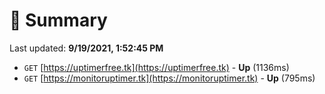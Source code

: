 # 📖 Summary
Last updated: **9/19/2021, 1:52:45 PM**

- `GET` [https://uptimerfree.tk](https://uptimerfree.tk) - **Up** (1136ms)
- `GET` [https://monitoruptimer.tk](https://monitoruptimer.tk) - **Up** (795ms)

